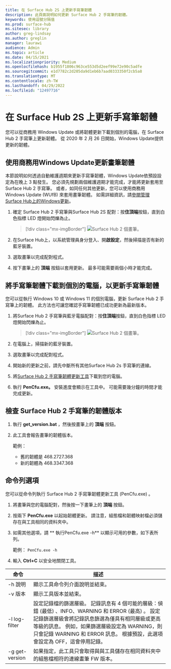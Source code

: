 ```yaml
---
title: 在 Surface Hub 2S 上更新手寫筆韌體
description: 此頁面說明如何更新 Surface Hub 2 手寫筆的韌體。
keywords: 使用逗號分隔值
ms.prod: surface-hub
ms.sitesec: library
author: greg-lindsay
ms.author: greglin
manager: laurawi
audience: Admin
ms.topic: article
ms.date: 04/15/2021
ms.localizationpriority: Medium
ms.openlocfilehash: b1955f1806c963ce553d5d2eef99e72e90c5adfe
ms.sourcegitcommit: e1d7782c2d205da9d1eb6b7aad0333350f2cb5a8
ms.translationtype: MT
ms.contentlocale: zh-TW
ms.lasthandoff: 04/29/2022
ms.locfileid: "12497716"
---
```

# <a name="update-pen-firmware-on-surface-hub-2s"></a>在 Surface Hub 2S 上更新手寫筆韌體

您可以從商務用 Windows Update 或將韌體更新下載到個別的電腦，在 Surface Hub 2 手寫筆上更新韌體。 從 2020 年 2 月 26 日開始，Windows Update提供更新的韌體。 

## <a name="update-pen-firmware-using-windows-update-for-business"></a>使用商務用Windows Update更新畫筆韌體

本節說明如何透過自動維護週期來更新手寫筆韌體，Windows Update依預設設定為在晚上 3 點發生。 您必須先規劃兩個維護週期才能完成，才能將更新套用至 Surface Hub 2 手寫筆。 或者，如同任何其他更新，您可以使用商務用 Windows Update (WUfB) 來套用畫筆韌體。 如需詳細資訊，請[參閱管理Surface Hub上的Windows更新](manage-windows-updates-for-surface-hub.md)。

1. 確定 Surface Hub 2 手寫筆與Surface Hub 2S 配對：按**住頂端**按鈕，直到白色指標 LED 燈開始閃爍為止。

    > [!div class="mx-imgBorder"]
    > ![Surface Hub 2 個畫筆。](images/sh2-pen-1.png)

2. 在Surface Hub上，以系統管理員身分登入、開**啟設定**，然後掃描是否有新的藍牙裝置。

3. 選取畫筆以完成配對程式。

4. 按下畫筆上的 **頂端** 按鈕以套用更新。 最多可能需要兩個小時才能完成。

## <a name="update-pen-firmware-by-downloading-to-separate-pc"></a>將手寫筆韌體下載到個別的電腦，以更新手寫筆韌體

您可以從執行 Windows 10 或 Windows 11 的個別電腦，更新 Surface Hub 2 手寫筆上的韌體。 此方法也可讓您確認手寫筆韌體已成功更新為最新版本。

1. 將Surface Hub 2 手寫筆與藍牙電腦配對：按**住頂端**按鈕，直到白色指標 LED 燈開始閃爍為止。

    > [!div class="mx-imgBorder"]
    > ![Surface Hub 2 個畫筆。](images/sh2-pen-1.png)

2. 在電腦上，掃描新的藍牙裝置。

3. 選取畫筆以完成配對程式。

4. 開始新的更新之前，請先中斷所有其他Surface Hub 2s 手寫筆的連線。

5. 將[Surface Hub 2 手寫筆韌體更新工具](https://download.microsoft.com/download/8/3/F/83FD5089-D14E-42E3-AF7C-6FC36F80D347/Pen_Firmware_Tool.zip)下載到您的電腦。

6. 執行 **PenCfu.exe。** 安裝進度會顯示在工具中。 可能需要幾分鐘的時間才能完成更新。 


## <a name="check-firmware-version-of-surface-hub-2-pen"></a>檢查 Surface Hub 2 手寫筆的韌體版本

1. 執行 **get_version.bat** ，然後按畫筆上的 **頂端** 按鈕。

2. 此工具會報告畫筆的韌體版本。 

   範例：
    - 舊的韌體是 468.2727.368
    - 新的韌體為 468.3347.368

## <a name="command-line-options"></a>命令列選項

您可以從命令列執行 Surface Hub 2 手寫筆韌體更新工具 (PenCfu.exe) 。

1. 將畫筆與您的電腦配對，然後按一下畫筆上的 **頂端** 按鈕。

2. 按兩下 **PenCfu.exe** 以起始韌體更新。 請注意，組態檔和韌體映射檔必須儲存在與工具相同的資料夾中。

3. 如需其他選項，請 ** 執行PenCfu.exe -h** 以顯示可用的參數，如下表所列。  

   範例： `PenCfu.exe -h`

4. 輸入 **Ctrl+C** 以安全地關閉工具。


| 命令 | 描述 |
| -------------- |---------------------------- |
| -h 說明        | 顯示工具命令列介面說明並結束。 |
| -v 版本     | 顯示工具版本並結束。 |
| -l log-filter  | 設定記錄檔的篩選層級。 記錄訊息有 4 個可能的層級：偵錯 (最低) 、INFO、WARNING 和 ERROR (最高) 。 設定記錄篩選層級會將記錄訊息篩選為僅具有相同層級或更高等級的訊息。 例如，如果篩選層級設定為 WARNING，則只會記錄 WARNING 和 ERROR 訊息。 根據預設，此選項會設定為 OFF，這會停用記錄。 |
| -g get-version | 如果指定，此工具只會取得與與工具儲存在相同資料夾中的組態檔相符的連線畫筆 FW 版本。  |

